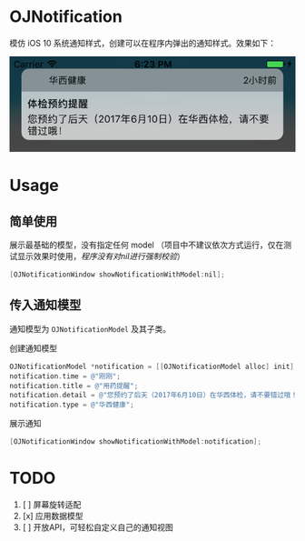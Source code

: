 # OJNotification

模仿 iOS 10 系统通知样式，创建可以在程序内弹出的通知样式。效果如下：

![Figure](./screenshots/figure.png)

# Usage

## 简单使用

展示最基础的模型，没有指定任何 model （项目中不建议依次方式运行，仅在测试显示效果时使用，*程序没有对nil进行强制校验*）

```objective-c
[OJNotificationWindow showNotificationWithModel:nil];
```

## 传入通知模型

通知模型为 `OJNotificationModel` 及其子类。

创建通知模型

```objective-c
OJNotificationModel *notification = [[OJNotificationModel alloc] init];
notification.time = @"刚刚";
notification.title = @"用药提醒";
notification.detail = @"您预约了后天（2017年6月10日）在华西体检，请不要错过哦！";
notification.type = @"华西健康";
```

展示通知

```objective-c
[OJNotificationWindow showNotificationWithModel:notification];
```

# TODO

1. [ ] 屏幕旋转适配
2. [x] 应用数据模型
3. [ ] 开放API，可轻松自定义自己的通知视图
